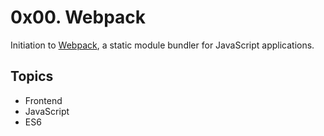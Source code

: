 # 0x00. Webpack

Initiation to [Webpack](https://webpack.js.org/concepts/), a static module bundler for JavaScript applications.

## Topics
- Frontend
- JavaScript
- ES6
